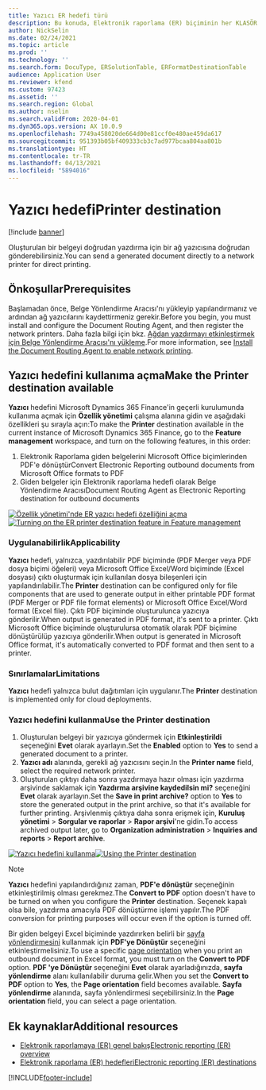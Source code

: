 ```yaml
---
title: Yazıcı ER hedefi türü
description: Bu konuda, Elektronik raporlama (ER) biçiminin her KLASÖR veya DOSYA bileşeni için yazıcı hedefini nasıl yapılandırabileceğiniz açıklanmaktadır.
author: NickSelin
ms.date: 02/24/2021
ms.topic: article
ms.prod: ''
ms.technology: ''
ms.search.form: DocuType, ERSolutionTable, ERFormatDestinationTable
audience: Application User
ms.reviewer: kfend
ms.custom: 97423
ms.assetid: ''
ms.search.region: Global
ms.author: nselin
ms.search.validFrom: 2020-04-01
ms.dyn365.ops.version: AX 10.0.9
ms.openlocfilehash: 7749a458020de664d00e81ccf0e480ae459da617
ms.sourcegitcommit: 951393b05bf409333cb3c7ad977bcaa804aa801b
ms.translationtype: HT
ms.contentlocale: tr-TR
ms.lasthandoff: 04/13/2021
ms.locfileid: "5894016"
---
```

# <a name="printer-destination"></a><a name="PrinterDestinationType"></a><span data-ttu-id="f7198-103">Yazıcı hedefi</span><span class="sxs-lookup"><span data-stu-id="f7198-103">Printer destination</span></span>

[!include [banner](../includes/banner.md)]

<span data-ttu-id="f7198-104">Oluşturulan bir belgeyi doğrudan yazdırma için bir ağ yazıcısına doğrudan gönderebilirsiniz.</span><span class="sxs-lookup"><span data-stu-id="f7198-104">You can send a generated document directly to a network printer for direct printing.</span></span>

## <a name="prerequisites"></a><span data-ttu-id="f7198-105">Önkoşullar</span><span class="sxs-lookup"><span data-stu-id="f7198-105">Prerequisites</span></span>

<span data-ttu-id="f7198-106">Başlamadan önce, Belge Yönlendirme Aracısı'nı yükleyip yapılandırmanız ve ardından ağ yazıcılarını kaydettirmeniz gerekir.</span><span class="sxs-lookup"><span data-stu-id="f7198-106">Before you begin, you must install and configure the Document Routing Agent, and then register the network printers.</span></span> <span data-ttu-id="f7198-107">Daha fazla bilgi için bkz. [Ağdan yazdırmayı etkinleştirmek için Belge Yönlendirme Aracısı'nı yükleme](./install-document-routing-agent.md).</span><span class="sxs-lookup"><span data-stu-id="f7198-107">For more information, see [Install the Document Routing Agent to enable network printing](./install-document-routing-agent.md).</span></span>

## <a name="make-the-printer-destination-available"></a><span data-ttu-id="f7198-108">Yazıcı hedefini kullanıma açma</span><span class="sxs-lookup"><span data-stu-id="f7198-108">Make the Printer destination available</span></span>

<span data-ttu-id="f7198-109">**Yazıcı** hedefini Microsoft Dynamics 365 Finance'in geçerli kurulumunda kullanıma açmak için **Özellik yönetimi** çalışma alanına gidin ve aşağıdaki özellikleri şu sırayla açın:</span><span class="sxs-lookup"><span data-stu-id="f7198-109">To make the **Printer** destination available in the current instance of Microsoft Dynamics 365 Finance, go to the **Feature management** workspace, and turn on the following features, in this order:</span></span>

1. <span data-ttu-id="f7198-110">Elektronik Raporlama giden belgelerini Microsoft Office biçimlerinden PDF'e dönüştür</span><span class="sxs-lookup"><span data-stu-id="f7198-110">Convert Electronic Reporting outbound documents from Microsoft Office formats to PDF</span></span>
2. <span data-ttu-id="f7198-111">Giden belgeler için Elektronik raporlama hedefi olarak Belge Yönlendirme Aracısı</span><span class="sxs-lookup"><span data-stu-id="f7198-111">Document Routing Agent as Electronic Reporting destination for outbound documents</span></span>

<span data-ttu-id="f7198-112">[![Özellik yönetimi'nde ER yazıcı hedefi özelliğini açma](./media/ER_Destinations-EnablePrinterDestinationFeature.png)](./media/ER_Destinations-EnablePrinterDestinationFeature.png)</span><span class="sxs-lookup"><span data-stu-id="f7198-112">[![Turning on the ER printer destination feature in Feature management](./media/ER_Destinations-EnablePrinterDestinationFeature.png)](./media/ER_Destinations-EnablePrinterDestinationFeature.png)</span></span>

### <a name="applicability"></a><span data-ttu-id="f7198-113">Uygulanabilirlik</span><span class="sxs-lookup"><span data-stu-id="f7198-113">Applicability</span></span>

<span data-ttu-id="f7198-114">**Yazıcı** hedefi, yalnızca, yazdırılabilir PDF biçiminde (PDF Merger veya PDF dosya biçimi öğeleri) veya Microsoft Office Excel/Word biçiminde (Excel dosyası) çıktı oluşturmak için kullanılan dosya bileşenleri için yapılandırılabilir.</span><span class="sxs-lookup"><span data-stu-id="f7198-114">The **Printer** destination can be configured only for file components that are used to generate output in either printable PDF format (PDF Merger or PDF file format elements) or Microsoft Office Excel/Word format (Excel file).</span></span> <span data-ttu-id="f7198-115">Çıktı PDF biçiminde oluşturulunca yazıcıya gönderilir.</span><span class="sxs-lookup"><span data-stu-id="f7198-115">When output is generated in PDF format, it's sent to a printer.</span></span> <span data-ttu-id="f7198-116">Çıktı Microsoft Office biçiminde oluşturulursa otomatik olarak PDF biçimine dönüştürülüp yazıcıya gönderilir.</span><span class="sxs-lookup"><span data-stu-id="f7198-116">When output is generated in Microsoft Office format, it's automatically converted to PDF format and then sent to a printer.</span></span>

### <a name="limitations"></a><span data-ttu-id="f7198-117">Sınırlamalar</span><span class="sxs-lookup"><span data-stu-id="f7198-117">Limitations</span></span>

<span data-ttu-id="f7198-118">**Yazıcı** hedefi yalnızca bulut dağıtımları için uygulanır.</span><span class="sxs-lookup"><span data-stu-id="f7198-118">The **Printer** destination is implemented only for cloud deployments.</span></span>

### <a name="use-the-printer-destination"></a><span data-ttu-id="f7198-119">Yazıcı hedefini kullanma</span><span class="sxs-lookup"><span data-stu-id="f7198-119">Use the Printer destination</span></span>

1. <span data-ttu-id="f7198-120">Oluşturulan belgeyi bir yazıcıya göndermek için **Etkinleştirildi** seçeneğini **Evet** olarak ayarlayın.</span><span class="sxs-lookup"><span data-stu-id="f7198-120">Set the **Enabled** option to **Yes** to send a generated document to a printer.</span></span>
2. <span data-ttu-id="f7198-121">**Yazıcı adı** alanında, gerekli ağ yazıcısını seçin.</span><span class="sxs-lookup"><span data-stu-id="f7198-121">In the **Printer name** field, select the required network printer.</span></span>
3. <span data-ttu-id="f7198-122">Oluşturulan çıktıyı daha sonra yazdırmaya hazır olması için yazdırma arşivinde saklamak için **Yazdırma arşivine kaydedilsin mi?** seçeneğini **Evet** olarak ayarlayın.</span><span class="sxs-lookup"><span data-stu-id="f7198-122">Set the **Save in print archive?** option to **Yes** to store the generated output in the print archive, so that it's available for further printing.</span></span> <span data-ttu-id="f7198-123">Arşivlenmiş çıktıya daha sonra erişmek için, **Kuruluş yönetimi** \> **Sorgular ve raporlar** \> **Rapor arşivi**'ne gidin.</span><span class="sxs-lookup"><span data-stu-id="f7198-123">To access archived output later, go to **Organization administration** \> **Inquiries and reports** \> **Report archive**.</span></span>

<span data-ttu-id="f7198-124">[![Yazıcı hedefini kullanma](./media/ER_Destinations-PrinterDestination.png)](./media/ER_Destinations-PrinterDestination.png)</span><span class="sxs-lookup"><span data-stu-id="f7198-124">[![Using the Printer destination](./media/ER_Destinations-PrinterDestination.png)](./media/ER_Destinations-PrinterDestination.png)</span></span>

> [!NOTE]
> <span data-ttu-id="f7198-125">**Yazıcı** hedefini yapılandırdığınız zaman, **PDF'e dönüştür** seçeneğinin etkinleştirilmiş olması gerekmez.</span><span class="sxs-lookup"><span data-stu-id="f7198-125">The **Convert to PDF** option doesn't have to be turned on when you configure the **Printer** destination.</span></span> <span data-ttu-id="f7198-126">Seçenek kapalı olsa bile, yazdırma amacıyla PDF dönüştürme işlemi yapılır.</span><span class="sxs-lookup"><span data-stu-id="f7198-126">The PDF conversion for printing purposes will occur even if the option is turned off.</span></span>

<span data-ttu-id="f7198-127">Bir giden belgeyi Excel biçiminde yazdırırken belirli bir [sayfa yönlendirmesini](electronic-reporting-destinations.md#SelectPdfPageOrientation) kullanmak için **PDF'ye Dönüştür** seçeneğini etkinleştirmelisiniz.</span><span class="sxs-lookup"><span data-stu-id="f7198-127">To use a specific [page orientation](electronic-reporting-destinations.md#SelectPdfPageOrientation) when you print an outbound document in Excel format, you must turn on the **Convert to PDF** option.</span></span> <span data-ttu-id="f7198-128">**PDF 'ye Dönüştür** seçeneğini **Evet** olarak ayarladığınızda, **sayfa yönlendirme** alanı kullanılabilir duruma gelir.</span><span class="sxs-lookup"><span data-stu-id="f7198-128">When you set the **Convert to PDF** option to **Yes**, the **Page orientation** field becomes available.</span></span> <span data-ttu-id="f7198-129">**Sayfa yönlendirme** alanında, sayfa yönlendirmesi seçebilirsiniz.</span><span class="sxs-lookup"><span data-stu-id="f7198-129">In the **Page orientation** field, you can select a page orientation.</span></span>

## <a name="additional-resources"></a><span data-ttu-id="f7198-130">Ek kaynaklar</span><span class="sxs-lookup"><span data-stu-id="f7198-130">Additional resources</span></span>

- [<span data-ttu-id="f7198-131">Elektronik raporlamaya (ER) genel bakış</span><span class="sxs-lookup"><span data-stu-id="f7198-131">Electronic reporting (ER) overview</span></span>](general-electronic-reporting.md)
- [<span data-ttu-id="f7198-132">Elektronik raporlama (ER) hedefleri</span><span class="sxs-lookup"><span data-stu-id="f7198-132">Electronic reporting (ER) destinations</span></span>](electronic-reporting-destinations.md)


[!INCLUDE[footer-include](../../../includes/footer-banner.md)]